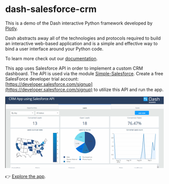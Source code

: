 # dash-salesforce-crm
This is a demo of the Dash interactive Python framework developed by [Plotly](https://plot.ly/).

Dash abstracts away all of the technologies and protocols required to build an interactive web-based application and is a simple and effective way to bind a user interface around your Python code.

To learn more check out our [documentation](https://plot.ly/dash).

This app uses Salesforce API in order to implement a custom CRM dashboard. The API is used via the module [Simple-Salesforce](https://pypi.org/project/simple-salesforce/). Create a free SalesForce developer trial account: [https://developer.salesforce.com/signup](https://developer.salesforce.com/signup) to utilize this API and run the app.

![Screenshot1](images/dash-salesforce-crm.gif)

👉 [Explore the app](https://dash-gallery.plotly.host/dash-salesforce-crm).
